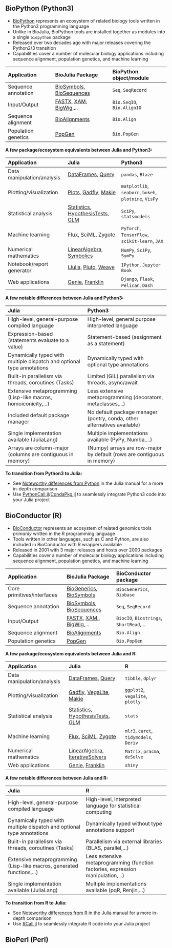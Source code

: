 ## BioPython (Python3)

- [BioPython](https://biopython.org/) represents an ecosystem of related biology tools written in the Python3 programming language
- Unlike in BioJulia, BioPython tools are installed together as modules into a single `biopython` package 
- Released over two decades ago with major releases covering the Python2/3 transition
- Capabilities cover a number of molecular biology applications including sequence alignment, population genetics, and machine learning

| Application         | BioJulia Package                                                                                                                              | BioPython object/module    |
| :------------------ | :-------------------------------------------------------------------------------------------------------------------------------------------- | :------------------------- |
| Sequence annotation | [BioSymbols](https://biojulia.dev/BioSymbols.jl/stable/), [BioSequences](https://biojulia.dev/BioSequences.jl/stable/)                        | `Seq`, `SeqRecord`         |
| Input/Output        | [FASTX](https://biojulia.dev/FASTX.jl/stable/), [XAM](https://biojulia.dev/XAM.jl/stable/), [BigWig](https://biojulia.dev/BigWig.jl/dev/),... | `Bio.SeqIO`, `Bio.AlignIO` |
| Sequence alignment  | [BioAlignments](https://biojulia.dev/BioAlignments.jl/stable/)                                                                                | `Bio.Align`                |
| Population genetics | [PopGen](https://biojulia.dev/PopGen.jl/)                                                                                                     | `Bio.PopGen`               |

**A few package/ecosystem equivalents between Julia and Python3:**

| Application                | Julia                                                                                                                                                                               | Python3                                                     |
| :------------------------- | :---------------------------------------------------------------------------------------------------------------------------------------------------------------------------------- | :---------------------------------------------------- |
| Data manipulation/analysis | [DataFrames](https://dataframes.juliadata.org/stable/), [Query](https://www.queryverse.org/Query.jl/stable/)                                                                        | `pandas`, `Blaze`                                     |
| Plotting/visualization     | [Plots](https://docs.juliaplots.org/stable/), [Gadfly](http://gadflyjl.org/stable/), [Makie](https://docs.makie.org/stable/)                                                        | `matplotlib`, `seaborn`, `bokeh`, `plotnine`, `VisPy` |
| Statistical analysis       | [Statistics](https://docs.julialang.org/en/v1/stdlib/Statistics/), [HypothesisTests](https://github.com/JuliaStats/HypothesisTests.jl), [GLM](https://github.com/JuliaStats/GLM.jl) | `SciPy`, `statsmodels`                                |
| Machine learning           | [Flux](https://fluxml.ai/Flux.jl/stable/), [SciML](https://sciml.ai/), [Zygote](https://fluxml.ai/Zygote.jl/stable/)                                                                | `PyTorch`, `TensorFlow`, `scikit-learn`, `JAX`        |
| Numerical mathematics      | [LinearAlgebra](https://docs.julialang.org/en/v1/stdlib/LinearAlgebra/), [Symbolics](https://symbolics.juliasymbolics.org/stable/)                                                  | `NumPy`, `SciPy`, `SymPy`                             |
| Notebook/report generator  | [IJulia](https://julialang.github.io/IJulia.jl/stable/), [Pluto](https://plutojl.org/), [Weave](https://weavejl.mpastell.com/stable/)                                               | `IPython`, `Jupyter Book`                             |
| Web applications           | [Genie](https://genieframework.com/), [Franklin](https://franklinjl.org/)                                                                                                           | `Django`, `Flask`, `Pelican`, `Dash`                  |

**A few notable differences between Julia and Python3:**

| Julia                                                                  | Python3                                                                  |
| :--------------------------------------------------------------------- | :----------------------------------------------------------------------- |
| High-level, general-purpose compiled language                          | High-level, general purpose interpreted language                         |
| Expression-based (statements evaluate to a value)                      | Statement-based (assignment as a statement)                              |
| Dynamically typed with multiple dispatch and optional type annotations | Dynamically typed with optional type annotations                         |
| Built-in parallelism via threads, coroutines (Tasks)                   | Limited (GIL) parallelism via threads, async/await                       |
| Extensive metaprogramming (Lisp-like macros, homoiconicity,...)        | Less extensive metaprogramming (decorators, metaclasses,...)             |
| Included default package manager                                       | No default package manager (poetry, conda, other alternatives available) |
| Single implementation available (JuliaLang)                            | Multiple implementations available (PyPy, Numba,...)                     |
| Arrays are column-major (columns are contiguous in memory)             | (Numpy) arrays are row-major by default (rows are contiguous in memory)  |

**To transition from Python3 to Julia:**
- See [Noteworthy differences from Python](https://docs.julialang.org/en/v1/manual/noteworthy-differences/#Noteworthy-differences-from-Python) in the Julia manual for a more in-depth comparison
- Use [PythonCall.jl](https://github.com/cjdoris/PythonCall.jl.git)/[CondaPkg.jl](CondaPkg.jl) to seamlessly integrate Python3 code into your Julia project

## BioConductor (R)

- [BioConductor](https://www.bioconductor.org/) represents an ecosystem of related genomics tools _primarily_ written in the R programming language
- Tools written in other languages, such as C and Python, are also included in BioConductor with R wrappers available 
- Released in 2001 with 3 major releases and hosts over 2000 packages
- Capabilities cover a number of molecular biology applications including sequence alignment, population genetics, and machine learning

| Application                | BioJulia Package                                                                                                                               | BioConductor package                    |
| :------------------------- | :--------------------------------------------------------------------------------------------------------------------------------------------- | :-------------------------------------- |
| Core primitives/interfaces | [BioGenerics](https://biojulia.dev/BioGenerics.jl/stable/), [BioSymbols](https://biojulia.dev/BioSymbols.jl/stable/)                           | `BiocGenerics`, `Biobase`               |
| Sequence annotation        | [BioSymbols](https://biojulia.dev/BioSymbols.jl/stable/), [BioSequences](https://biojulia.dev/BioSequences.jl/stable/)                         | `Seq`, `SeqRecord`                      |
| Input/Output               | [FASTX](https://biojulia.dev/FASTX.jl/stable/), [XAM.](https://biojulia.dev/XAM.jl/stable/), [BigWig](https://biojulia.dev/BigWig.jl/dev/),... | `BiocIO`, `Biostrings`, `ShortRead`,... |
| Sequence alignment         | [BioAlignments](https://biojulia.dev/BioAlignments.jl/stable/)                                                                                 | `Bio.Align`                             |
| Population genetics        | [PopGen](https://biojulia.dev/PopGen.jl/)                                                                                                      | `Bio.PopGen`                            |

**A few package/ecosystem equivalents between Julia and R:**

| Application                | Julia                                                                                                                                                                               | R                                      |
| :------------------------- | :---------------------------------------------------------------------------------------------------------------------------------------------------------------------------------- | :------------------------------------- |
| Data manipulation/analysis | [DataFrames](https://dataframes.juliadata.org/stable/), [Query](https://www.queryverse.org/Query.jl/stable/)                                                                        | `tibble`, `dplyr`                      |
| Plotting/visualization     | [Gadfly](http://gadflyjl.org/stable/), [VegaLite](https://www.queryverse.org/VegaLite.jl/stable/), [Makie](https://docs.makie.org/stable/)                                          | `ggplot2`, `vegalite`, `plotly`        |
| Statistical analysis       | [Statistics](https://docs.julialang.org/en/v1/stdlib/Statistics/), [HypothesisTests](https://github.com/JuliaStats/HypothesisTests.jl), [GLM](https://github.com/JuliaStats/GLM.jl) | `stats`                                |
| Machine learning           | [Flux](https://fluxml.ai/Flux.jl/stable/), [SciML](https://sciml.ai/), [Zygote](https://fluxml.ai/Zygote.jl/stable/)                                                                | `mlr3`, `caret`, `tidymodels`, `Deriv` |
| Numerical mathematics      | [LinearAlgebra](https://docs.julialang.org/en/v1/stdlib/LinearAlgebra/), [IterativeSolvers](https://iterativesolvers.julialinearalgebra.org/dev/)                                   | `Matrix`, `pracma`, `deSolve`          |
| Web applications           | [Genie](https://genieframework.com/), [Franklin](https://franklinjl.org/)                                                                                                           | `shiny`                                |

**A few notable differences between Julia and R:**

| Julia                                                                  | R                                                                                |
| :--------------------------------------------------------------------- | :------------------------------------------------------------------------------- |
| High-level, general-purpose compiled language                          | High-level, interpreted language for statistical computing                       |
| Dynamically typed with multiple dispatch and optional type annotations | Dynamically typed without type annotations support                               |
| Built-in parallelism via threads, coroutines (Tasks)                   | Parallelism via external libraries (BLAS, parallel,...)                          |
| Extensive metaprogramming (Lisp-like macros, generated functions,...)  | Less extensive metaprogramming (function factories, expression manipulation,...) |
| Single implementation available (JuliaLang)                            | Multiple implementations available (pqR, Renjin,...)                             |


**To transition from R to Julia:**
- See [Noteworthy differences from R](https://docs.julialang.org/en/v1/manual/noteworthy-differences/#Noteworthy-differences-from-R) in the Julia manual for a more in-depth comparison
- Use [RCall.jl](https://github.com/JuliaInterop/RCall.jl.git) to seamlessly integrate R code into your Julia project

## BioPerl (Perl)
